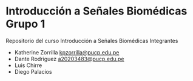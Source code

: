 # Introducción a Señales Biomédicas Grupo 1
Repositorio del curso Introducción a Señales Biomédicas
Integrantes
* Katherine Zorrilla kpzorrilla@pucp.edu.pe
* Dante Rodriguez a20203483@pucp.edu.pe
* Luis Chirre
* Diego Palacios
  
